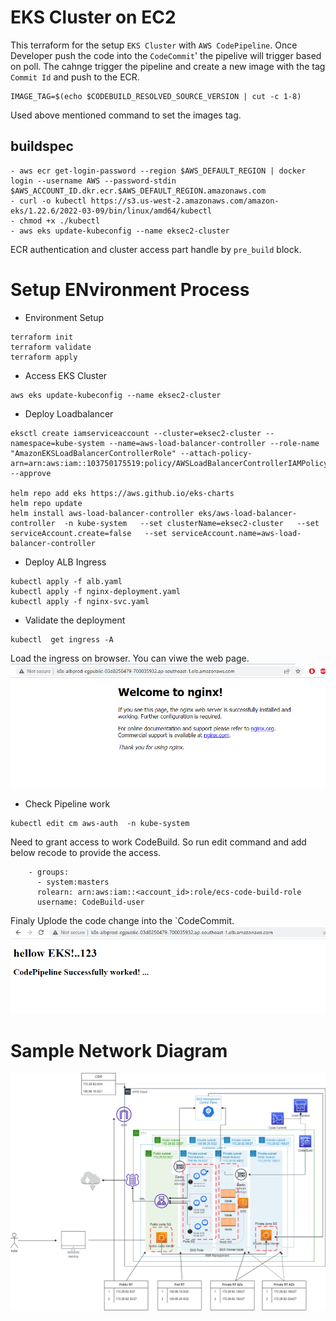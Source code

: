 # EKS Cluster on EC2
This terraform for the setup `EKS Cluster` with `AWS CodePipeline`. Once Developer push the code into the `CodeCommit`' the pipelive will trigger based on poll. The cahnge trigger the pipeline and create a new image with the tag `Commit Id` and push to the ECR.

```
IMAGE_TAG=$(echo $CODEBUILD_RESOLVED_SOURCE_VERSION | cut -c 1-8)      
```
Used above mentioned command to set the images tag.

## buildspec
```
- aws ecr get-login-password --region $AWS_DEFAULT_REGION | docker login --username AWS --password-stdin $AWS_ACCOUNT_ID.dkr.ecr.$AWS_DEFAULT_REGION.amazonaws.com
- curl -o kubectl https://s3.us-west-2.amazonaws.com/amazon-eks/1.22.6/2022-03-09/bin/linux/amd64/kubectl
- chmod +x ./kubectl
- aws eks update-kubeconfig --name eksec2-cluster
```
ECR authentication and cluster access part handle by `pre_build` block.

# Setup ENvironment Process

+ Environment Setup
```
terraform init
terraform validate
terraform apply
```

+ Access EKS Cluster
```
aws eks update-kubeconfig --name eksec2-cluster
```
+ Deploy Loadbalancer
```
eksctl create iamserviceaccount --cluster=eksec2-cluster --namespace=kube-system --name=aws-load-balancer-controller --role-name "AmazonEKSLoadBalancerControllerRole" --attach-policy-arn=arn:aws:iam::103750175519:policy/AWSLoadBalancerControllerIAMPolicy --approve

helm repo add eks https://aws.github.io/eks-charts
helm repo update
helm install aws-load-balancer-controller eks/aws-load-balancer-controller  -n kube-system   --set clusterName=eksec2-cluster   --set serviceAccount.create=false   --set serviceAccount.name=aws-load-balancer-controller 
```

+ Deploy ALB Ingress
```
kubectl apply -f alb.yaml
kubectl apply -f nginx-deployment.yaml
kubectl apply -f nginx-svc.yaml
```

+ Validate the deployment
```
kubectl  get ingress -A
```
Load the ingress on browser. You can viwe the web page.
![text](/alb-config/web-page.PNG)

+ Check Pipeline work
```
kubectl edit cm aws-auth  -n kube-system
```
Need to grant access to work CodeBuild. So run edit command and add below recode to provide the access.
```
    - groups:
      - system:masters
      rolearn: arn:aws:iam::<account_id>:role/ecs-code-build-role
      username: CodeBuild-user
```
Finaly Uplode the code change into the `CodeCommit.
![text](/alb-config/pipeline-webapp.PNG)

# Sample Network Diagram

![text](/alb-config/fiver-eks.png)
